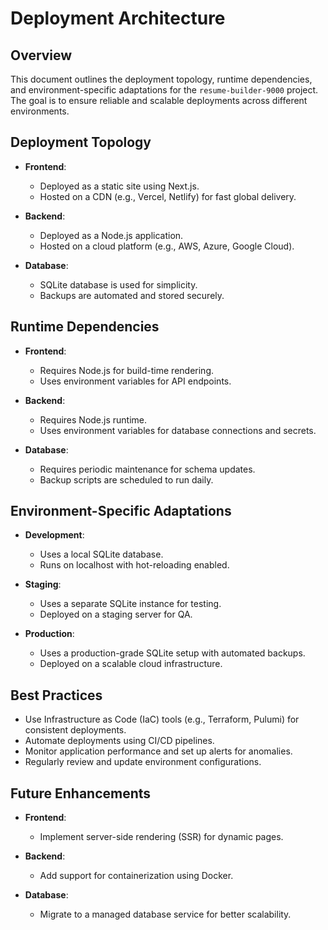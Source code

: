 # Deployment Architecture

## Overview

This document outlines the deployment topology, runtime dependencies, and environment-specific adaptations for the `resume-builder-9000` project. The goal is to ensure reliable and scalable deployments across different environments.

## Deployment Topology

- **Frontend**:
  - Deployed as a static site using Next.js.
  - Hosted on a CDN (e.g., Vercel, Netlify) for fast global delivery.

- **Backend**:
  - Deployed as a Node.js application.
  - Hosted on a cloud platform (e.g., AWS, Azure, Google Cloud).

- **Database**:
  - SQLite database is used for simplicity.
  - Backups are automated and stored securely.

## Runtime Dependencies

- **Frontend**:
  - Requires Node.js for build-time rendering.
  - Uses environment variables for API endpoints.

- **Backend**:
  - Requires Node.js runtime.
  - Uses environment variables for database connections and secrets.

- **Database**:
  - Requires periodic maintenance for schema updates.
  - Backup scripts are scheduled to run daily.

## Environment-Specific Adaptations

- **Development**:
  - Uses a local SQLite database.
  - Runs on localhost with hot-reloading enabled.

- **Staging**:
  - Uses a separate SQLite instance for testing.
  - Deployed on a staging server for QA.

- **Production**:
  - Uses a production-grade SQLite setup with automated backups.
  - Deployed on a scalable cloud infrastructure.

## Best Practices

- Use Infrastructure as Code (IaC) tools (e.g., Terraform, Pulumi) for consistent deployments.
- Automate deployments using CI/CD pipelines.
- Monitor application performance and set up alerts for anomalies.
- Regularly review and update environment configurations.

## Future Enhancements

- **Frontend**:
  - Implement server-side rendering (SSR) for dynamic pages.

- **Backend**:
  - Add support for containerization using Docker.

- **Database**:
  - Migrate to a managed database service for better scalability.
